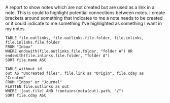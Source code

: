 A report to show notes which are not created but are used as a link in a note. This is could to highlight potential connections between notes. I create brackets around something that indicates to me a note needs to be created or it could indicate to me something I've highlighted as something I want in my notes. 
```dataview 
TABLE file.outlinks, file.outlinks.file.folder, file.inlinks, file.inlinks.file.folder 
FROM "Inbox" 
WHERE endswith(file.outlinks.file.folder, "folder A") OR endswith(file.inlinks.file.folder, "folder A") 
SORT file.name ASC 
```

```dataview
TABLE without id 
out AS "Uncreated files", file.link as "Origin", file.cday as "Created"
FROM "Inbox" or "Journal"
FLATTEN file.outlinks as out
WHERE !(out.file) AND !contains(meta(out).path, "/")
SORT file.cday ASC
```
